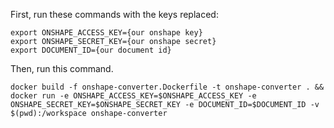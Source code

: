 First, run these commands with the keys replaced:
```
export ONSHAPE_ACCESS_KEY={our onshape key}
export ONSHAPE_SECRET_KEY={our onshape secret}
export DOCUMENT_ID={our document id}
```
Then, run this command. 
```
docker build -f onshape-converter.Dockerfile -t onshape-converter . && docker run -e ONSHAPE_ACCESS_KEY=$ONSHAPE_ACCESS_KEY -e ONSHAPE_SECRET_KEY=$ONSHAPE_SECRET_KEY -e DOCUMENT_ID=$DOCUMENT_ID -v $(pwd):/workspace onshape-converter
```
